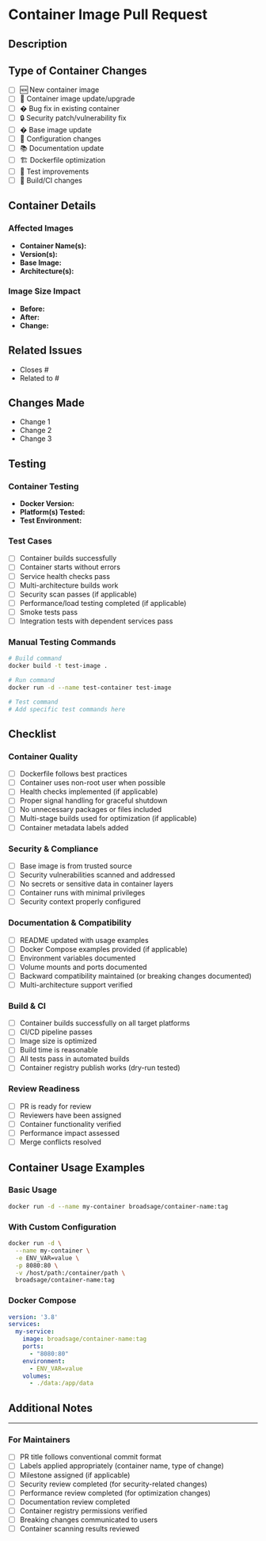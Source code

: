 <!--
SPDX-FileCopyrightText: Copyright (c) 2025 Broadsage <opensource@broadsage.com>

SPDX-License-Identifier: Apache-2.0
-->

# Container Image Pull Request

## Description

<!-- 
Provide a brief description of the container changes in this PR.
Include the motivation behind these changes and what they accomplish.
-->

## Type of Container Changes

<!-- Mark all relevant options with an "x" -->

- [ ] 🆕 New container image
- [ ] 🔄 Container image update/upgrade
- [ ] � Bug fix in existing container
- [ ] 🔒 Security patch/vulnerability fix
- [ ] � Base image update
- [ ] 🔧 Configuration changes
- [ ] 📚 Documentation update
- [ ] 🏗️ Dockerfile optimization
- [ ] 🧪 Test improvements
- [ ] 🔧 Build/CI changes

## Container Details

<!-- Fill in details about the containers being modified -->

### Affected Images

- **Container Name(s):** <!-- e.g., nginx, redis, postgres -->
- **Version(s):** <!-- e.g., 1.28, latest, 8.0 -->
- **Base Image:** <!-- e.g., ubuntu:22.04, alpine:3.18 -->
- **Architecture(s):** <!-- e.g., linux/amd64, linux/arm64 -->

### Image Size Impact

- **Before:** <!-- e.g., 125MB -->
- **After:** <!-- e.g., 98MB -->
- **Change:** <!-- e.g., -27MB (-21.6%) -->

## Related Issues

<!-- 
Link any related issues. Use keywords like "Closes", "Fixes", "Resolves" to automatically close issues when PR is merged.
Example: Closes #123, Fixes #456
-->

- Closes #
- Related to #

## Changes Made

<!-- 
List the specific changes made in this PR.
Be as detailed as necessary for reviewers to understand the scope.
-->

- Change 1
- Change 2
- Change 3

## Testing

<!-- Describe how you tested your container changes -->

### Container Testing

- **Docker Version:** <!-- e.g., 24.0.6 -->
- **Platform(s) Tested:** <!-- e.g., linux/amd64, linux/arm64 -->
- **Test Environment:** <!-- e.g., local, staging, GitHub Actions -->

### Test Cases

<!-- Describe the container-specific tests you ran -->

- [ ] Container builds successfully
- [ ] Container starts without errors
- [ ] Service health checks pass
- [ ] Multi-architecture builds work
- [ ] Security scan passes (if applicable)
- [ ] Performance/load testing completed (if applicable)
- [ ] Smoke tests pass
- [ ] Integration tests with dependent services pass

### Manual Testing Commands

<!-- Provide example commands used for manual testing -->

```bash
# Build command
docker build -t test-image .

# Run command
docker run -d --name test-container test-image

# Test command
# Add specific test commands here
```

## Checklist

<!-- Check all boxes that apply to your PR -->

### Container Quality

- [ ] Dockerfile follows best practices
- [ ] Container uses non-root user when possible
- [ ] Health checks implemented (if applicable)
- [ ] Proper signal handling for graceful shutdown
- [ ] No unnecessary packages or files included
- [ ] Multi-stage builds used for optimization (if applicable)
- [ ] Container metadata labels added

### Security & Compliance

- [ ] Base image is from trusted source
- [ ] Security vulnerabilities scanned and addressed
- [ ] No secrets or sensitive data in container layers
- [ ] Container runs with minimal privileges
- [ ] Security context properly configured

### Documentation & Compatibility

- [ ] README updated with usage examples
- [ ] Docker Compose examples provided (if applicable)
- [ ] Environment variables documented
- [ ] Volume mounts and ports documented
- [ ] Backward compatibility maintained (or breaking changes documented)
- [ ] Multi-architecture support verified

### Build & CI

- [ ] Container builds successfully on all target platforms
- [ ] CI/CD pipeline passes
- [ ] Image size is optimized
- [ ] Build time is reasonable
- [ ] All tests pass in automated builds
- [ ] Container registry publish works (dry-run tested)

### Review Readiness

- [ ] PR is ready for review
- [ ] Reviewers have been assigned
- [ ] Container functionality verified
- [ ] Performance impact assessed
- [ ] Merge conflicts resolved

## Container Usage Examples

<!-- Provide examples of how to use the container -->

### Basic Usage

```bash
docker run -d --name my-container broadsage/container-name:tag
```

### With Custom Configuration

```bash
docker run -d \
  --name my-container \
  -e ENV_VAR=value \
  -p 8080:80 \
  -v /host/path:/container/path \
  broadsage/container-name:tag
```

### Docker Compose

```yaml
version: '3.8'
services:
  my-service:
    image: broadsage/container-name:tag
    ports:
      - "8080:80"
    environment:
      - ENV_VAR=value
    volumes:
      - ./data:/app/data
```

## Additional Notes

<!-- 
Add any additional notes for reviewers here.
This could include:
- Known issues or limitations with the container
- Future container improvements planned
- Alternative base images or approaches considered
- Performance characteristics or benchmarks
- Compatibility notes with orchestration platforms (K8s, Docker Swarm)
- Migration notes for existing users
-->

---

### For Maintainers

<!-- Internal checklist for maintainers -->

- [ ] PR title follows conventional commit format
- [ ] Labels applied appropriately (container name, type of change)
- [ ] Milestone assigned (if applicable)
- [ ] Security review completed (for security-related changes)
- [ ] Performance review completed (for optimization changes)
- [ ] Documentation review completed
- [ ] Container registry permissions verified
- [ ] Breaking changes communicated to users
- [ ] Container scanning results reviewed
